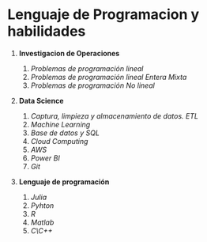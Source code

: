 # Lenguaje de Programacion y habilidades

1.  **Investigacion de Operaciones**
    1. *Problemas de programación lineal*
    2. *Problemas de programación lineal Entera Mixta*
    3. *Problemas de programación No lineal*

2. **Data Science**
   1. *Captura, limpieza y almacenamiento de datos. ETL*
   2. *Machine Learning*
   3. *Base de datos y SQL*
   4. *Cloud Computing*
   5. *AWS*
   6. *Power BI* 
   7. *Git*

3. **Lenguaje de programación**
   1. *Julia*
   2. *Pyhton*
   3. *R*
   4. *Matlab*
   5. *C\C++*



